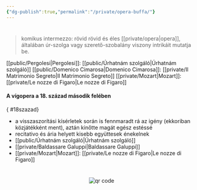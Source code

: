 ```yaml
---
{"dg-publish":true,"permalink":"/private/opera-buffa/"}
---
```


#

> komikus intermezzo: rövid
> rövid és éles [[private/opera\|opera]], általában úr-szolga vagy szerető-szobalány viszony intrikáit mutatja be.

[[public/Pergolesi\|Pergolesi]]: [[public/Úrhatnám szolgáló\|Úrhatnám szolgáló]]
[[public/Domenico Cimarosa\|Domenico Cimarosa]]: [[private/Il Matrimonio Segreto\|Il Matrimonio Segreto]]
[[private/Mozart\|Mozart]]: [[private/Le nozze di Figaro\|Le nozze di Figaro]]

#### A vígopera a 18. század második felében
{ #18szazad}

- a visszaszorítási kísérletek során is fennmaradt rá az igény (ekkoriban közjátékként ment), aztán kinőtte magát egész estéssé
- recitativo és ária helyett kisebb együttesek énekelnek
- [[public/Úrhatnám szolgáló\|Úrhatnám szolgáló]]
- [[private/Baldassare Galuppi\|Baldassare Galuppi]]
- [[private/Mozart\|Mozart]]: [[private/Le nozze di Figaro\|Le nozze di Figaro]]



#
<p style="text-align: center;"><img src="https://chart.googleapis.com/chart?cht=qr&chl=https://notes.andrasdenes.com/opera-buffa&chs=180x180&choe=UTF-8&chld=L|2" alt="qr code"></p>

